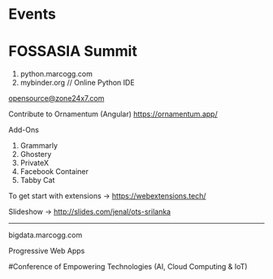 # Events

# FOSSASIA Summit

1. python.marcogg.com
2. mybinder.org // Online Python IDE

opensource@zone24x7.com

Contribute to Ornamentum (Angular)
https://ornamentum.app/

Add-Ons
1. Grammarly
2. Ghostery
3. PrivateX
4. Facebook Container
5. Tabby Cat

To get start with extensions -> https://webextensions.tech/

Slideshow -> http://slides.com/jenal/ots-srilanka

**********************

bigdata.marcogg.com

Progressive Web Apps

#Conference of Empowering Technologies (AI, Cloud Computing & IoT)

